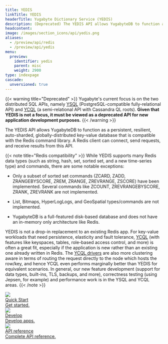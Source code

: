 ```yaml
---
title: YEDIS
linkTitle: YEDIS
headerTitle: Yugabyte Dictionary Service (YEDIS)
description: (Deprecated) The YEDIS API allows YugabyteDB to function as a clustered, auto-sharded, globally distributed and persistent key-value database that is compatible with the Redis commands library.
headcontent:
image: /images/section_icons/api/yedis.png
aliases:
  - /preview/api/redis
  - /preview/api/yedis
menu:
  preview:
    identifier: yedis
    parent: misc
    weight: 2900
type: indexpage
cascade:
  unversioned: true
---
```


{{< warning title="Deprecated" >}}
Yugabyte's current focus is on the two distributed SQL APIs, namely [YSQL](../api/ysql/) (PostgreSQL-compatible fully-relational API) and [YCQL](../api/ycql/) (a semi-relational API with Cassandra QL roots). **Given that YEDIS is not a focus, it must be viewed as a deprecated API for new application development purposes.**
{{< /warning >}}

The YEDIS API allows YugabyteDB to function as a persistent, resilient, auto-sharded, globally-distributed key-value database that is compatible with the Redis command library. A Redis client can connect, send requests, and receive results from this API.

{{< note title="Redis compatibility" >}}
While YEDIS supports many Redis data types (such as string, hash, set, sorted set, and a new time-series type) and commands, there are some notable exceptions:

* Only a subset of sorted set commands (ZCARD, ZADD, ZRANGEBYSCORE, ZREM, ZRANGE, ZREVRANGE, ZSCORE) have been implemented. Several commands like ZCOUNT, ZREVRANGEBYSCORE, ZRANK, ZREVRANK are not implemented.

* List, Bitmaps, HyperLogLogs, and GeoSpatial types/commands are not implemented.

* YugabyteDB is a full-featured disk-based database and does not have an in-memory only architecture like Redis.

YEDIS is not a drop-in replacement to an existing Redis app. For key-value workloads that need persistence, elasticity and fault tolerance, [YCQL](../api/ycql/) (with features like keyspaces, tables, role-based access control, and more) is often a great fit, especially if the application is new rather than an existing one already written in Redis. The [YCQL drivers](../drivers-orms/) are also more clustering aware in terms of routing the request directly to the node which hosts the row/key, and hence YCQL even performs marginally better than YEDIS for equivalent scenarios. In general, our new feature development (support for data types, built-ins, TLS, backups, and more), correctness testing (using Jepsen, for example) and performance work is in the YSQL and YCQL areas.
{{< /note >}}

<div class="row">
  <div class="col-12 col-md-6 col-lg-12 col-xl-6">
    <a class="section-link icon-offset" href="quick-start/">
      <div class="head">
        <img class="icon" src="/images/section_icons/index/quick_start.png" aria-hidden="true" />
        <div class="title">Quick Start</div>
      </div>
      <div class="body">
          Get started.
      </div>
    </a>
  </div>
  <div class="col-12 col-md-6 col-lg-12 col-xl-6">
    <a class="section-link icon-offset" href="develop/">
      <div class="head">
        <img class="icon" src="/images/section_icons/index/develop.png" aria-hidden="true" />
        <div class="title">Develop</div>
      </div>
      <div class="body">
          Develop apps.
      </div>
    </a>
  </div>
  <!--
  <div class="col-12 col-md-6 col-lg-12 col-xl-6">
    <a class="section-link icon-offset" href="deploy/">
      <div class="head">
        <img class="icon" src="/images/section_icons/index/deploy.png" aria-hidden="true" />
        <div class="title">Deploy</div>
      </div>
      <div class="body">
         Deploy on the infrastructure of your choice.
      </div>
    </a>
  </div>
  -->
  <div class="col-12 col-md-6 col-lg-12 col-xl-6">
    <a class="section-link icon-offset" href="api/">
      <div class="head">
        <img class="icon" src="/images/section_icons/index/api.png" aria-hidden="true" />
        <div class="title">API reference</div>
      </div>
      <div class="body">
         Complete API reference.
      </div>
    </a>
  </div>
</div>
